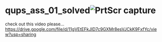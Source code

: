 # qups_ass_01_solved![PrtScr capture](https://github.com/PrinceLabAR/qups_ass_01_solved/assets/30575743/5424ce6b-7a1b-485b-b29e-aff2e59ef22a)

check out this video please...
https://drive.google.com/file/d/11gVEtEFkJID7c9GXMr8esVJCkK9FxfYc/view?usp=sharing
